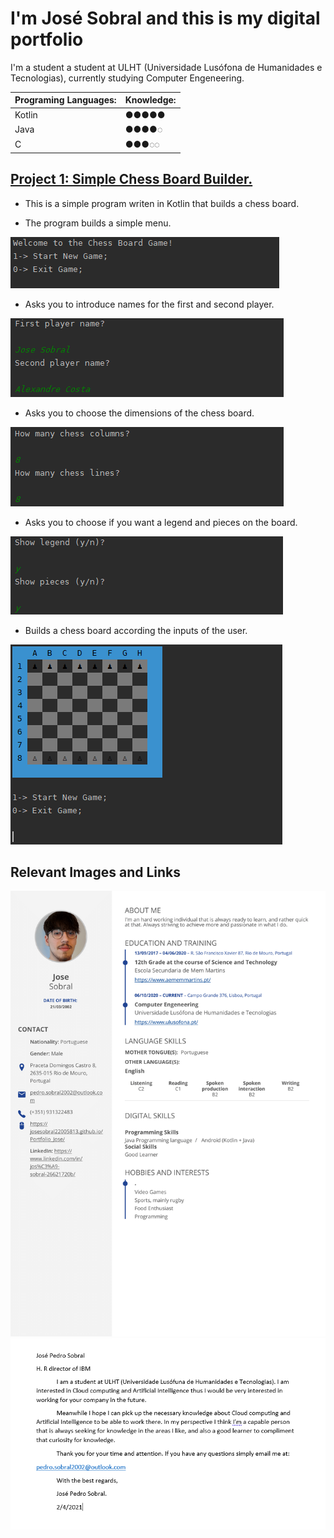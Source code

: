 # I'm José Sobral and this is my digital portfolio

I'm a student a student at ULHT (Universidade Lusófona de Humanidades e Tecnologias), currently studying Computer Engeneering.

| Programing Languages:  | Knowledge:   |
| :---                   | :---         |
| Kotlin                 | ●●●●●        |
| Java                   | ●●●●◌        |
| C                      | ●●●◌◌        |


## [Project 1: Simple Chess Board Builder.](https://github.com/josesobral22005813/Chess_Project_P1)
* This is a simple program writen in Kotlin that builds a chess board.

* The program builds a simple menu.

![](/images/ChessProjectOverviewImage1.PNG)

* Asks you to introduce names for the first and second player.

![](/images/ChessProjectOverviewImage2.PNG)

* Asks you to choose the dimensions of the chess board.

![](/images/ChessProjectOverviewImage3.PNG)

* Asks you to choose if you want a legend and pieces on the board.

![](/images/ChessProjectOverviewImage4.PNG)

* Builds a chess board according the inputs of the user.

![](/images/ChessProjectOverviewImage5.PNG)

## Relevant Images and Links

![This is my Curriculum Vitae](/images/CV.png)  ![THis is a presentation letter for IBM](/images/Carta%20de%20apresentacao.PNG)


